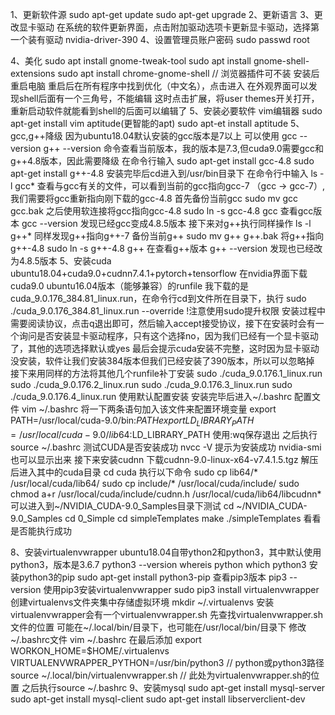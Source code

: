 1、更新软件源
sudo apt-get update
sudo apt-get upgrade
2、更新语言
3、更改显卡驱动
    在系统的软件更新界面，点击附加驱动选项卡更新显卡驱动，选择第一个装有驱动 nvidia-driver-390
4、设置管理员账户密码
    sudo passwd root

4、美化
    sudo apt install gnome-tweak-tool
    sudo apt install gnome-shell-extensions
    sudo apt install chrome-gnome-shell // 浏览器插件可不装
    安装后重启电脑
    重启后在所有程序中找到优化（中文名），点击进入
    在外观界面可以发现shell后面有一个三角号，不能编辑
    这时点击扩展，将user themes开关打开，重新启动软件就能看到shell的后面可以编辑了
5、安装必要软件
    vim编辑器
    sudo apt-get install vim
    aptitude(更智能的apt)
    sudo apt-et install aptitude
5、gcc,g++降级
    因为ubuntu18.04默认安装的gcc版本是7以上
    可以使用
    gcc --version
    g++ --version
    命令查看当前版本，我的版本是7.3,但cuda9.0需要gcc和g++4.8版本，因此需要降级
    在命令行输入
    sudo apt-get install gcc-4.8
    sudo apt-get install g++-4.8
    安装完毕后cd进入到/usr/bin目录下
    在命令行中输入
    ls -l gcc*
    查看与gcc有关的文件，可以看到当前的gcc指向gcc-7 （gcc -> gcc-7）,我们需要将gcc重新指向刚下载的gcc-4.8
    首先备份当前gcc
    sudo mv gcc gcc.bak
    之后使用软连接将gcc指向gcc-4.8
    sudo ln -s gcc-4.8 gcc
    查看gcc版本 
    gcc --version
    发现已经gcc变成4.8.5版本
    接下来对g++执行同样操作
    ls -l g++*
    同样发现g++指向g++-7
    备份当前g++
    sudo mv g++ g++.bak
    将g++指向g++-4.8
    sudo ln -s g++-4.8 g++
    在查看g++版本
    g++ --version
    发现也已经改为4.8.5版本
5、安装cuda
    ubuntu18.04+cuda9.0+cudnn7.4.1+pytorch+tensorflow
    在nvidia界面下载cuda9.0 ubuntu16.04版本（能够兼容）的runfile
    我下载的是cuda_9.0.176_384.81_linux.run，在命令行cd到文件所在目录下，执行
    sudo ./cuda_9.0.176_384.81_linux.run --override
    !注意使用sudo提升权限
    安装过程中需要阅读协议，点击q退出即可，然后输入accept接受协议，接下在安装时会有一个询问是否安装显卡驱动程序，只有这个选择no，因为我们已经有一个显卡驱动了，其他的选项选择默认或yes
    最后会提示cuda安装不完整，这时因为显卡驱动没安装，软件让我们安装384版本但我们已经安装了390版本，所以可以忽略掉
    接下来用同样的方法将其他几个runfile补丁安装
    sudo ./cuda_9.0.176.1_linux.run
    sudo ./cuda_9.0.176.2_linux.run
    sudo ./cuda_9.0.176.3_linux.run
    sudo ./cuda_9.0.176.4_linux.run
    使用默认配置安装
    安装完毕后进入~/.bashrc 配置文件
    vim ~/.bashrc
    将一下两条语句加入该文件来配置环境变量
    export PATH=/usr/local/cuda-9.0/bin:$PATH
    export LD_LIBRARY_PATH=/usr/local/cuda-9.0/lib64:$LD_LIBRARY_PATH
    使用:wq保存退出
    之后执行source ~/.bashrc
    测试CUDA是否安装成功
    nvcc -V
    提示为安装成功
    nvidia-smi也可以显示出来
    接下来安装cudnn
    下载cudnn-9.0-linux-x64-v7.4.1.5.tgz
    解压后进入其中的cuda目录
    cd cuda
    执行以下命令
    sudo cp lib64/* /usr/local/cuda/lib64/
    sudo cp include/* /usr/local/cuda/include/
    sudo chmod a+r /usr/local/cuda/include/cudnn.h /usr/local/cuda/lib64/libcudnn*
    可以进入到~/NVIDIA_CUDA-9.0_Samples目录下测试
    cd ~/NVIDIA_CUDA-9.0_Samples
    cd 0_Simple
    cd simpleTemplates
    make
    ./simpleTemplates
    看看是否能执行成功

8、安装virtualenvwrapper
    ubuntu18.04自带ython2和python3，其中默认使用python3，版本是3.6.7
    python3 --version
    whereis python
    which python3
    安装python3的pip
    sudo apt-get install python3-pip
    查看pip3版本
    pip3 --version
    使用pip3安装virtualenvwrapper
    sudo pip3 install virtualenvwrapper
    创建virtualenvs文件夹集中存储虚拟环境
    mkdir ~/.virtualenvs
    安装virtualenvwrapper会有一个virtualenvwrapper.sh
    先查找virtualenvwrapper.sh文件的位置
    可能在~/.local/bin/目录下，也可能在/usr/local/bin/目录下
    修改~/.bashrc文件
    vim ~/.bashrc
    在最后添加
    export WORKON_HOME=$HOME/.virtualenvs
    VIRTUALENVWRAPPER_PYTHON=/usr/bin/python3  // python或python3路径
    source ~/.local/bin/virtualenvwrapper.sh // 此处为virtualenvwrapper.sh的位置
    之后执行source ~/.bashrc
9、安装mysql
sudo apt-get install mysql-server
sudo apt-get install mysql-client
sudo apt-get install libserverclient-dev